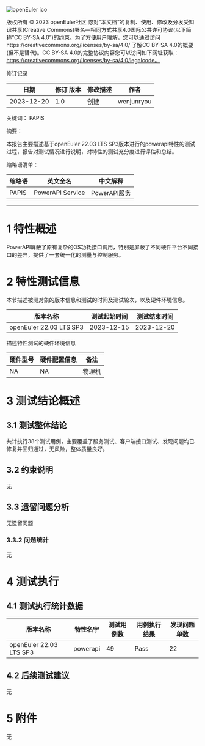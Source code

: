 ![openEuler ico](../../images/openEuler.png)

版权所有 © 2023  openEuler社区
 您对“本文档”的复制、使用、修改及分发受知识共享(Creative Commons)署名—相同方式共享4.0国际公共许可协议(以下简称“CC BY-SA 4.0”)的约束。为了方便用户理解，您可以通过访问https://creativecommons.org/licenses/by-sa/4.0/ 了解CC BY-SA 4.0的概要 (但不是替代)。CC BY-SA 4.0的完整协议内容您可以访问如下网址获取：https://creativecommons.org/licenses/by-sa/4.0/legalcode。

修订记录

| 日期 | 修订   版本 | 修改描述 | 作者 |
| ---- | ----------- | -------- | ---- |
| 2023-12-20 | 1.0 | 创建 | wenjunryou |

关键词： 
PAPIS
 

摘要：

本报告主要描述基于openEuler 22.03 LTS SP3版本进行的powerapi特性的测试过程，报告对测试情况进行说明，对特性的测试充分度进行评估和总结。
 

缩略语清单：

| 缩略语 | 英文全名 | 中文解释 |
| ------ | -------- | -------- |
| PAPIS | PowerAPI Service | PowerAPI服务 |


***

# 1     特性概述

PowerAPI屏蔽了原有复杂的OS功耗接口调用，特别是屏蔽了不同硬件平台不同接口的差异，提供了一套统一化的测量与控制服务。

# 2     特性测试信息

本节描述被测对象的版本信息和测试的时间及测试轮次，以及硬件环境信息。

| 版本名称 | 测试起始时间 | 测试结束时间 |
| -------- | ------------ | ------------ |
| openEuler 22.03 LTS SP3 | 2023-12-15  | 2023-12-20 |


描述特性测试的硬件环境信息

| 硬件型号 | 硬件配置信息 | 备注 |
| -------- | ------------ | ---- |
| NA | NA | 物理机 |

# 3     测试结论概述

## 3.1   测试整体结论

共计执行38个测试用例，主要覆盖了服务测试、客户端接口测试、发现问题均已修复并回归通过，无风险，整体质量良好。


## 3.2   约束说明

无

## 3.3   遗留问题分析

无遗留问题
        

### 3.3.2 问题统计

无

# 4     测试执行

## 4.1   测试执行统计数据

| 版本名称 | 特性名字 | 测试用例数 | 用例执行结果 | 发现问题单数 |
| -------- | ---------- | ------------ | ------------ | ------------ |
| openEuler 22.03 LTS SP3 | powerapi | 49 | Pass | 22 |


## 4.2   后续测试建议

无

# 5     附件

无

 



 

 

